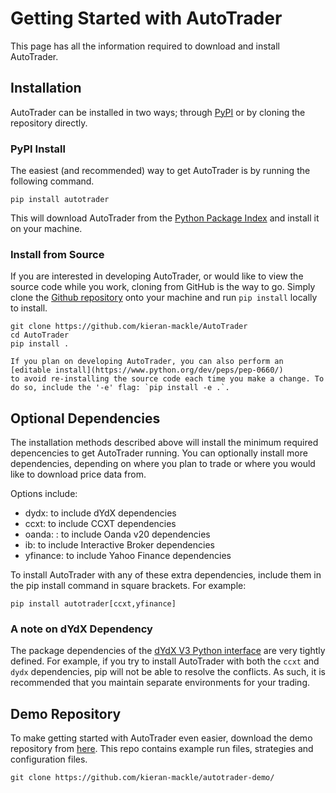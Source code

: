 # Getting Started with AutoTrader
This page has all the information required to download and install AutoTrader.


## Installation

AutoTrader can be installed in two ways; through 
[PyPI](https://pypi.org/project/autotrader/) or by cloning the repository 
directly. 


### PyPI Install
The easiest (and recommended) way to get AutoTrader is by running the following command.

```
pip install autotrader
```

This will download AutoTrader from the 
[Python Package Index](https://pypi.org/project/autotrader/) and install it 
on your machine.


### Install from Source
If you are interested in developing AutoTrader, or would like to view the source code while you work, cloning from 
GitHub is the way to go. Simply clone the 
[Github repository](https://github.com/kieran-mackle/AutoTrader) 
onto your machine and run `pip install` locally to install.

```
git clone https://github.com/kieran-mackle/AutoTrader
cd AutoTrader
pip install .
```

```{tip}
If you plan on developing AutoTrader, you can also perform an [editable install](https://www.python.org/dev/peps/pep-0660/) 
to avoid re-installing the source code each time you make a change. To do so, include the '-e' flag: `pip install -e .`.
```


## Optional Dependencies

The installation methods described above will install the minimum required depencencies to get AutoTrader running. You can 
optionally install more dependencies, depending on where you plan to trade or where you would like to download price 
data from.

Options include:
- dydx: to include dYdX dependencies
- ccxt: to include CCXT dependencies
- oanda: : to include Oanda v20 dependencies
- ib: to include Interactive Broker dependencies
- yfinance: to include Yahoo Finance dependencies

To install AutoTrader with any of these extra dependencies, include them in the pip install command in square brackets. For 
example:

```
pip install autotrader[ccxt,yfinance]
```

### A note on dYdX Dependency
The package dependencies of the 
[dYdX V3 Python interface](https://pypi.org/project/dydx-v3-python/) are 
very tightly defined. For example, if you try to install AutoTrader with 
both the `ccxt` and `dydx` dependencies, pip will not be able to resolve
the conflicts. As such, it is recommended that you maintain separate 
environments for your trading.


## Demo Repository
To make getting started with AutoTrader even easier, download the demo repository from
[here](https://github.com/kieran-mackle/autotrader-demo). This repo contains example run files, strategies and configuration
files.

```
git clone https://github.com/kieran-mackle/autotrader-demo/ 
```
